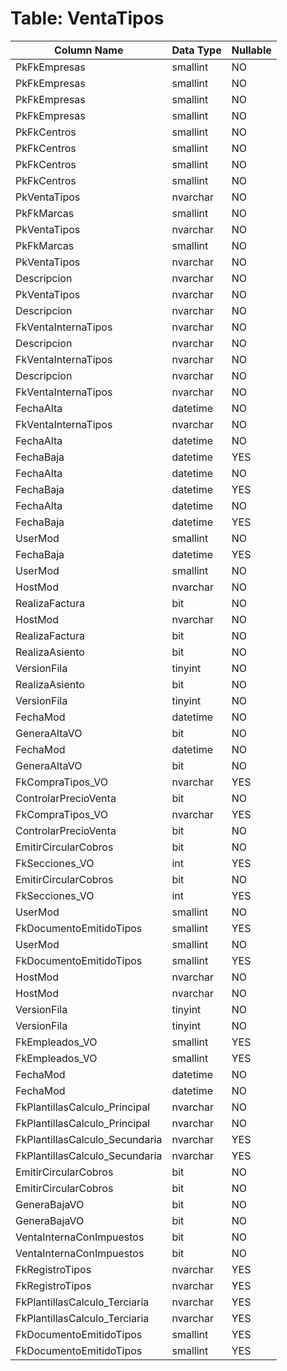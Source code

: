 # Table: VentaTipos

| Column Name | Data Type | Nullable |
|-------------|-----------|----------|
| PkFkEmpresas | smallint | NO |
| PkFkEmpresas | smallint | NO |
| PkFkEmpresas | smallint | NO |
| PkFkEmpresas | smallint | NO |
| PkFkCentros | smallint | NO |
| PkFkCentros | smallint | NO |
| PkFkCentros | smallint | NO |
| PkFkCentros | smallint | NO |
| PkVentaTipos | nvarchar | NO |
| PkFkMarcas | smallint | NO |
| PkVentaTipos | nvarchar | NO |
| PkFkMarcas | smallint | NO |
| PkVentaTipos | nvarchar | NO |
| Descripcion | nvarchar | NO |
| PkVentaTipos | nvarchar | NO |
| Descripcion | nvarchar | NO |
| FkVentaInternaTipos | nvarchar | NO |
| Descripcion | nvarchar | NO |
| FkVentaInternaTipos | nvarchar | NO |
| Descripcion | nvarchar | NO |
| FkVentaInternaTipos | nvarchar | NO |
| FechaAlta | datetime | NO |
| FkVentaInternaTipos | nvarchar | NO |
| FechaAlta | datetime | NO |
| FechaBaja | datetime | YES |
| FechaAlta | datetime | NO |
| FechaBaja | datetime | YES |
| FechaAlta | datetime | NO |
| FechaBaja | datetime | YES |
| UserMod | smallint | NO |
| FechaBaja | datetime | YES |
| UserMod | smallint | NO |
| HostMod | nvarchar | NO |
| RealizaFactura | bit | NO |
| HostMod | nvarchar | NO |
| RealizaFactura | bit | NO |
| RealizaAsiento | bit | NO |
| VersionFila | tinyint | NO |
| RealizaAsiento | bit | NO |
| VersionFila | tinyint | NO |
| FechaMod | datetime | NO |
| GeneraAltaVO | bit | NO |
| FechaMod | datetime | NO |
| GeneraAltaVO | bit | NO |
| FkCompraTipos_VO | nvarchar | YES |
| ControlarPrecioVenta | bit | NO |
| FkCompraTipos_VO | nvarchar | YES |
| ControlarPrecioVenta | bit | NO |
| EmitirCircularCobros | bit | NO |
| FkSecciones_VO | int | YES |
| EmitirCircularCobros | bit | NO |
| FkSecciones_VO | int | YES |
| UserMod | smallint | NO |
| FkDocumentoEmitidoTipos | smallint | YES |
| UserMod | smallint | NO |
| FkDocumentoEmitidoTipos | smallint | YES |
| HostMod | nvarchar | NO |
| HostMod | nvarchar | NO |
| VersionFila | tinyint | NO |
| VersionFila | tinyint | NO |
| FkEmpleados_VO | smallint | YES |
| FkEmpleados_VO | smallint | YES |
| FechaMod | datetime | NO |
| FechaMod | datetime | NO |
| FkPlantillasCalculo_Principal | nvarchar | NO |
| FkPlantillasCalculo_Principal | nvarchar | NO |
| FkPlantillasCalculo_Secundaria | nvarchar | YES |
| FkPlantillasCalculo_Secundaria | nvarchar | YES |
| EmitirCircularCobros | bit | NO |
| EmitirCircularCobros | bit | NO |
| GeneraBajaVO | bit | NO |
| GeneraBajaVO | bit | NO |
| VentaInternaConImpuestos | bit | NO |
| VentaInternaConImpuestos | bit | NO |
| FkRegistroTipos | nvarchar | YES |
| FkRegistroTipos | nvarchar | YES |
| FkPlantillasCalculo_Terciaria | nvarchar | YES |
| FkPlantillasCalculo_Terciaria | nvarchar | YES |
| FkDocumentoEmitidoTipos | smallint | YES |
| FkDocumentoEmitidoTipos | smallint | YES |
